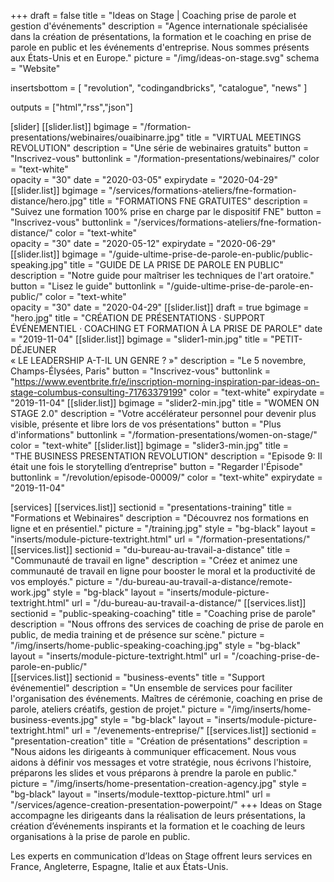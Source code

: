 +++
draft	 		= false
title 			= "Ideas on Stage | Coaching prise de parole et gestion d'événements"
description		= "Agence internationale spécialisée dans la création de présentations, la formation et le coaching en prise de parole en public et les événements d'entreprise. Nous sommes présents aux États-Unis et en Europe."
picture			= "/img/ideas-on-stage.svg"
schema			= "Website"

insertsbottom	= [ "revolution", "codingandbricks", "catalogue", "news" ]

outputs			= ["html","rss","json"]

[slider]
	[[slider.list]]
		bgimage 	= "/formation-presentations/webinaires/ouaibinarre.jpg"
		title 		= "VIRTUAL MEETINGS REVOLUTION"
		description = "Une série de webinaires gratuits"
		button 		= "Inscrivez-vous"
		buttonlink	= "/formation-presentations/webinaires/"
		color		= "text-white"	
		opacity		= "30"
		date		= "2020-03-05"
		expirydate	= "2020-04-29"
	[[slider.list]]
		bgimage 	= "/services/formations-ateliers/fne-formation-distance/hero.jpg"
		title 		= "FORMATIONS FNE GRATUITES"
		description = "Suivez une formation 100% prise en charge par le dispositif FNE"
		button 		= "Inscrivez-vous"
		buttonlink	= "/services/formations-ateliers/fne-formation-distance/"
		color		= "text-white"	
		opacity		= "30"
		date		= "2020-05-12"
		expirydate	= "2020-06-29"
	[[slider.list]]
		bgimage 	= "/guide-ultime-prise-de-parole-en-public/public-speaking.jpg"
		title 		= "GUIDE DE LA PRISE DE PAROLE EN PUBLIC"
		description = "Notre guide pour maîtriser les techniques de l'art oratoire."
		button 		= "Lisez le guide"
		buttonlink	= "/guide-ultime-prise-de-parole-en-public/"
		color		= "text-white"	
		opacity		= "30"
		date		= "2020-04-29"
	[[slider.list]]
		draft		= true
		bgimage		= "hero.jpg"
		title		= "CRÉATION DE PRÉSENTATIONS · SUPPORT ÉVÉNEMENTIEL · COACHING ET FORMATION À LA PRISE DE PAROLE"
		date 		= "2019-11-04"
	[[slider.list]]
		bgimage		= "slider1-min.jpg"
		title		= "PETIT-DÉJEUNER<br />« LE LEADERSHIP A-T-IL UN GENRE ? »"
		description = "Le 5 novembre, Champs-Élysées, Paris"
		button		= "Inscrivez-vous"
		buttonlink	= "https://www.eventbrite.fr/e/inscription-morning-inspiration-par-ideas-on-stage-columbus-consulting-71763379199"
		color		= "text-white"
		expirydate	= "2019-11-04"
	[[slider.list]]
		bgimage		= "slider2-min.jpg"
		title		= "WOMEN ON STAGE 2.0"
		description = "Votre accélérateur personnel pour devenir plus visible, présente et libre lors de vos présentations"
		button		= "Plus d'informations"
		buttonlink	= "/formation-presentations/women-on-stage/"
		color 		= "text-white"
	[[slider.list]]
		bgimage		= "slider3-min.jpg"
		title		= "THE BUSINESS PRESENTATION REVOLUTION"
		description	= "Episode 9: Il était une fois le storytelling d’entreprise"
		button		= "Regarder l'Épisode"
		buttonlink	= "/revolution/episode-00009/"
		color		= "text-white"
		expirydate	= "2019-11-04"

[services]
	[[services.list]]
		sectionid	= "presentations-training"
		title		= "Formations et Webinaires"
		description	= "Découvrez nos formations en ligne et en présentiel."
		picture		= "/training.jpg"
		style		= "bg-black"
		layout		= "inserts/module-picture-textright.html"
		url			= "/formation-presentations/"
	[[services.list]]
		sectionid	= "du-bureau-au-travail-a-distance"
		title		= "Communauté de travail en ligne"
		description	= "Créez et animez une communauté de travail en ligne pour booster le moral et la productivité de vos employés."
		picture		= "/du-bureau-au-travail-a-distance/remote-work.jpg"
		style		= "bg-black"
		layout		= "inserts/module-picture-textright.html"
		url			= "/du-bureau-au-travail-a-distance/"
	[[services.list]]
		sectionid	= "public-speaking-coaching"
		title		= "Coaching prise de parole"
		description	= "Nous offrons des services de coaching de prise de parole en public, de media training et de présence sur scène."
		picture		= "/img/inserts/home-public-speaking-coaching.jpg"
		style		= "bg-black"
		layout		= "inserts/module-picture-textright.html"
		url			= "/coaching-prise-de-parole-en-public/"	
	[[services.list]]
		sectionid	= "business-events"
		title		= "Support événementiel"
		description	= "Un ensemble de services pour faciliter l'organisation des événements. Maîtres de cérémonie, coaching en prise de parole, ateliers créatifs, gestion de projet."
		picture		= "/img/inserts/home-business-events.jpg"
		style		= "bg-black"
		layout		= "inserts/module-picture-textright.html"
		url			= "/evenements-entreprise/"
	[[services.list]]
		sectionid	= "presentation-creation"
		title		= "Création de présentations"
		description	= "Nous aidons les dirigeants à communiquer efficacement. Nous vous aidons à définir vos messages et votre stratégie, nous écrivons l'histoire, préparons les slides et vous préparons à prendre la parole en public."
		picture		= "/img/inserts/home-presentation-creation-agency.jpg"
		style		= "bg-black"
		layout		= "inserts/module-texttop-picture.html"
		url			= "/services/agence-creation-presentation-powerpoint/"
+++
Ideas on Stage accompagne les dirigeants dans la réalisation de leurs présentations, la création d’événements inspirants et la formation et le coaching de leurs organisations à la prise de parole en public.

Les experts en communication d’Ideas on Stage offrent leurs services en France, Angleterre, Espagne, Italie et aux États-Unis.
